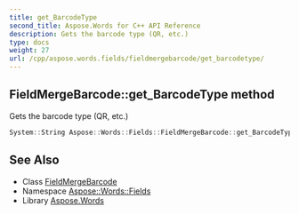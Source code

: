 ```yaml
---
title: get_BarcodeType
second_title: Aspose.Words for C++ API Reference
description: Gets the barcode type (QR, etc.)
type: docs
weight: 27
url: /cpp/aspose.words.fields/fieldmergebarcode/get_barcodetype/
---
```

## FieldMergeBarcode::get_BarcodeType method


Gets the barcode type (QR, etc.)

```cpp
System::String Aspose::Words::Fields::FieldMergeBarcode::get_BarcodeType()
```

## See Also

* Class [FieldMergeBarcode](../)
* Namespace [Aspose::Words::Fields](../../)
* Library [Aspose.Words](../../../)
